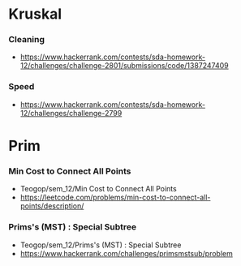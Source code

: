 # Kruskal
### Cleaning
* https://www.hackerrank.com/contests/sda-homework-12/challenges/challenge-2801/submissions/code/1387247409

### Speed
* https://www.hackerrank.com/contests/sda-homework-12/challenges/challenge-2799

# Prim
### Min Cost to Connect All Points
* Teogop/sem_12/Min Cost to Connect All Points
* https://leetcode.com/problems/min-cost-to-connect-all-points/description/

### Prims's (MST) : Special Subtree
* Teogop/sem_12/Prims's (MST) : Special Subtree
* https://www.hackerrank.com/challenges/primsmstsub/problem
